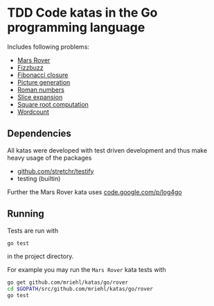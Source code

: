 # TDD Code katas in the Go programming language

Includes following problems:

 * [Mars Rover]([Fizzbuzz](https://github.com/mriehl/katas/tree/master/go/rover))
 * [Fizzbuzz](https://github.com/mriehl/katas/tree/master/go/fizz)
 * [Fibonacci closure](https://github.com/mriehl/katas/tree/master/go/fibo)
 * [Picture generation](https://github.com/mriehl/katas/tree/master/go/pic)
 * [Roman numbers](https://github.com/mriehl/katas/tree/master/go/roman)
 * [Slice expansion](https://github.com/mriehl/katas/tree/master/go/slices)
 * [Square root computation](https://github.com/mriehl/katas/tree/master/go/sqrt)
 * [Wordcount](https://github.com/mriehl/katas/tree/master/go/wordcount)

## Dependencies
All katas were developed with test driven development and thus make heavy
usage of the packages
  * [github.com/stretchr/testify](https://github.com/stretchr/testify)
  * testing (builtin)

Further the Mars Rover kata uses [code.google.com/p/log4go](https://code.google.com/p/log4go/)

## Running
Tests are run with
```bash
go test
```
in the project directory.

For example you may run the `Mars Rover` kata tests with
```bash
go get github.com/mriehl/katas/go/rover
cd $GOPATH/src/github.com/mriehl/katas/go/rover
go test
```
